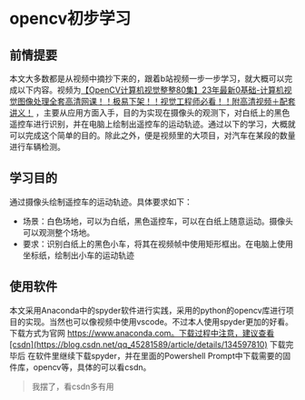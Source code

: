# opencv初步学习
## 前情提要
  本文大多数都是从视频中摘抄下来的，跟着b站视频一步一步学习，就大概可以完成以下内容。视频为[【OpenCV计算机视觉整整80集】23年最新0基础-计算机视觉图像处理全套高清网课！！极易下架！！视觉工程师必看！！附高清视频＋配套讲义！](https://www.bilibili.com/video/BV19N411c7mx?p=1&vd_source=c4223155b005fca708a11a6bd18d6ef0) 
  ，主要从应用方面入手，目的为实现在摄像头的观测下，对白纸上的黑色遥控车进行识别，并在电脑上绘制出遥控车的运动轨迹。通过以下的学习，大概就可以完成这个简单的目的。除此之外，便是视频里的大项目，对汽车在某段的数量进行车辆检测。
## 学习目的
  通过摄像头绘制遥控车的运动轨迹。具体要求如下：
  - 场景：白色场地，可以为白纸，黑色遥控车，可以在白纸上随意运动。摄像头可以观测整个场地。
  - 要求：识别白纸上的黑色小车，将其在视频帧中使用矩形框出。在电脑上使用坐标纸，绘制出小车的运动轨迹
## 使用软件
  本文采用Anaconda中的spyder软件进行实践，采用的python的opencv库进行项目的实现。当然也可以像视频中使用vscode。不过本人使用spyder更加的好看。下载方式为官网 https://www.anaconda.com。下载过程中注意，建议查看[csdn](https://blog.csdn.net/qq_45281589/article/details/134597810) 下载完毕后
  在软件里继续下载spyder，并在里面的Powershell Prompt中下载需要的固件库，opencv等，具体的可以看csdn。
  > 我摆了，看csdn多有用
